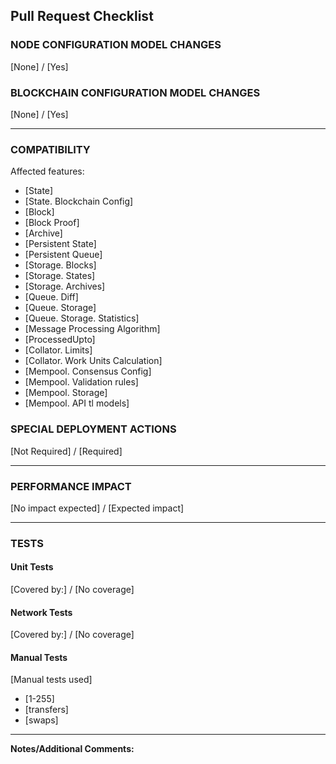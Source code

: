 ## Pull Request Checklist

### NODE CONFIGURATION MODEL CHANGES

[None] / [Yes]

<!--Describe changes, default values, and rationale.-->
<!--!!! Confirm that the new node version starts correctly with old configuration.-->

### BLOCKCHAIN CONFIGURATION MODEL CHANGES

[None] / [Yes]

<!--Describe changes, default values, and rationale.-->
<!--!!! Confirm that the new node version starts correctly with blockchain state.-->

---

### COMPATIBILITY

<!--Is the new version compatible with the previous state of the node and blockchain? Specify which compatibility-sensitive features were modified. Possible list below. If a feature is not affected, do not list it.-->

Affected features:

- [State]
- [State. Blockchain Config]
- [Block]
- [Block Proof]
- [Archive]
- [Persistent State]
- [Persistent Queue]
- [Storage. Blocks]
- [Storage. States]
- [Storage. Archives]
- [Queue. Diff]
- [Queue. Storage]
- [Queue. Storage. Statistics]
- [Message Processing Algorithm]
- [ProcessedUpto]
- [Collator. Limits]
- [Collator. Work Units Calculation]
- [Mempool. Consensus Config]
- [Mempool. Validation rules]
- [Mempool. Storage]
- [Mempool. API tl models]

<!--
For each affected feature specify:
  - Compatibility status: [fully compatible] / [special logic applied] / [incompatible]
  - If not compatible, provide migration instructions
  - If compatibility ensured, describe how. Describe how compatibility was tested.
-->

### SPECIAL DEPLOYMENT ACTIONS

[Not Required] / [Required]

<!--
If required:
  - Described safe update steps and timing
  - Described required configuration changes
  - State if nodes will generate invalid blocks until 2/3+1 updated
  - Provided tested update scripts (if applicable)
-->

---

### PERFORMANCE IMPACT

[No impact expected] / [Expected impact]

<!--
If impact expected:
  - Described expected changes and rationale
  - Describe new added metrics (if any)
  - Attached comparative devnet test results (screenshots, Grafana links)
  - Link separate optimization task (if applicable)
-->

---

### TESTS

#### Unit Tests

[Covered by:] / [No coverage]

<!--List unit tests that cover changes (if exits). Link tasks to create additional tests (if needed).-->

#### Network Tests

[Covered by:] / [No coverage]

<!--List unit tests that cover changes (if exits). Link tasks to create additional tests (if needed).-->

#### Manual Tests

<!--Describe how changes were manually tested (if were).-->

[Manual tests used]

- [1-255]
- [transfers]
- [swaps]
<!--List other tests if used.-->

<!--If a new test was used, describe how to run it.-->
<!--Provide Grafana links to tests runs on devnet. Attach screenshots to highlight notable changes.-->

---

**Notes/Additional Comments:**  
<!-- Add any additional information or context for reviewers here. -->
